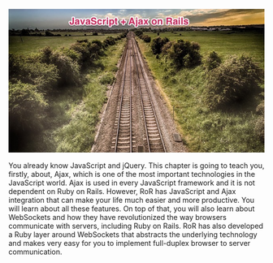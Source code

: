 ![./images/JavaScript With Rails Application - Summary](./images/javascript-on-rails-summary.jpg)

You already know JavaScript and jQuery. This chapter is going to teach you, firstly, about, Ajax, which is one of the most important
technologies in the JavaScript world. Ajax is used in every JavaScript framework and it is not dependent on Ruby on Rails. However, RoR
has JavaScript and Ajax integration that can make your life much easier and more productive. You will learn about all these features.
On top of that, you will also learn about WebSockets and how they have revolutionized the way browsers communicate with servers, including
Ruby on Rails. RoR has also developed a Ruby layer around WebSockets that abstracts the underlying technology and makes very easy
for you to implement full-duplex browser to server communication.
